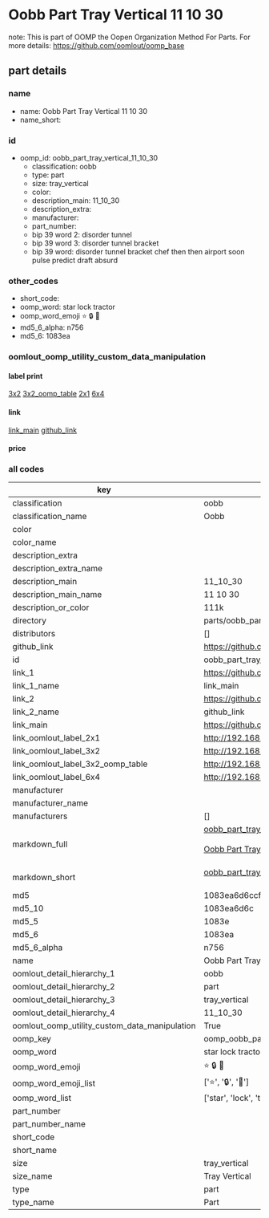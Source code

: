 # Oobb Part Tray Vertical 11 10 30  

note: This is part of OOMP the Oopen Organization Method For Parts. For more details: https://github.com/oomlout/oomp_base

##  part details





### name
* name: Oobb Part Tray Vertical 11 10 30
* name_short: 
### id
* oomp_id: oobb_part_tray_vertical_11_10_30
  * classification: oobb
  * type: part
  * size: tray_vertical
  * color: 
  * description_main: 11_10_30
  * description_extra: 
  * manufacturer: 
  * part_number: 
  * bip 39 word 2: disorder tunnel
  * bip 39 word 3: disorder tunnel bracket
  * bip 39 word: disorder tunnel bracket chef then then airport soon pulse predict draft absurd

### other_codes
* short_code: 
* oomp_word: star lock tractor
* oomp_word_emoji :star: :lock: :tractor:
* md5_6_alpha: n756
* md5_6: 1083ea






### oomlout_oomp_utility_custom_data_manipulation
#### label print
[3x2](http://192.168.1.245:1112/?label=oomp%20n756)
[3x2_oomp_table](http://192.168.1.107:1112/?label=oomp%20n756)
[2x1](http://192.168.1.242:1112/?label=oomp%20n756)
[6x4](http://192.168.1.55:1112/?label=oomp%20n756)    

#### link

[link_main](https://github.com/oomlout/oomlout_oomp_current_version_messy/tree/main/parts/oobb_part_tray_vertical_11_10_30) [github_link](https://github.com/oomlout/oomlout_oomp_part_src/tree/main/parts/oobb_part_tray_vertical_11_10_30)                             

#### price







### all codes 
| key | value |  
| --- | --- |  
| classification | oobb |  
| classification_name | Oobb |  
| color |  |  
| color_name |  |  
| description_extra |  |  
| description_extra_name |  |  
| description_main | 11_10_30 |  
| description_main_name | 11 10 30 |  
| description_or_color | 111k |  
| directory | parts/oobb_part_tray_vertical_11_10_30 |  
| distributors | [] |  
| github_link | https://github.com/oomlout/oomlout_oomp_part_src/tree/main/parts/oobb_part_tray_vertical_11_10_30 |  
| id | oobb_part_tray_vertical_11_10_30 |  
| link_1 | https://github.com/oomlout/oomlout_oomp_current_version_messy/tree/main/parts/oobb_part_tray_vertical_11_10_30 |  
| link_1_name | link_main |  
| link_2 | https://github.com/oomlout/oomlout_oomp_part_src/tree/main/parts/oobb_part_tray_vertical_11_10_30 |  
| link_2_name | github_link |  
| link_main | https://github.com/oomlout/oomlout_oomp_current_version_messy/tree/main/parts/oobb_part_tray_vertical_11_10_30 |  
| link_oomlout_label_2x1 | http://192.168.1.242:1112/?label=oomp%20n756 |  
| link_oomlout_label_3x2 | http://192.168.1.245:1112/?label=oomp%20n756 |  
| link_oomlout_label_3x2_oomp_table | http://192.168.1.107:1112/?label=oomp%20n756 |  
| link_oomlout_label_6x4 | http://192.168.1.55:1112/?label=oomp%20n756 |  
| manufacturer |  |  
| manufacturer_name |  |  
| manufacturers | [] |  
| markdown_full | [oobb_part_tray_vertical_11_10_30](https://github.com/oomlout/oomlout_oomp_current_version_messy/tree/main/parts/oobb_part_tray_vertical_11_10_30)<br>[](https://github.com/oomlout/oomlout_oomp_current_version_messy/tree/main/parts/oobb_part_tray_vertical_11_10_30)<br>[Oobb Part Tray Vertical 11 10 30](https://github.com/oomlout/oomlout_oomp_current_version_messy/tree/main/parts/oobb_part_tray_vertical_11_10_30)<br><br> |  
| markdown_short | [oobb_part_tray_vertical_11_10_30](https://github.com/oomlout/oomlout_oomp_current_version_messy/tree/main/parts/oobb_part_tray_vertical_11_10_30)<br><br> |  
| md5 | 1083ea6d6ccf40b380f0127435baa1fb |  
| md5_10 | 1083ea6d6c |  
| md5_5 | 1083e |  
| md5_6 | 1083ea |  
| md5_6_alpha | n756 |  
| name | Oobb Part Tray Vertical 11 10 30 |  
| oomlout_detail_hierarchy_1 | oobb |  
| oomlout_detail_hierarchy_2 | part |  
| oomlout_detail_hierarchy_3 | tray_vertical |  
| oomlout_detail_hierarchy_4 | 11_10_30 |  
| oomlout_oomp_utility_custom_data_manipulation | True |  
| oomp_key | oomp_oobb_part_tray_vertical_11_10_30 |  
| oomp_word | star lock tractor |  
| oomp_word_emoji | :star: :lock: :tractor: |  
| oomp_word_emoji_list | [':star:', ':lock:', ':tractor:'] |  
| oomp_word_list | ['star', 'lock', 'tractor'] |  
| part_number |  |  
| part_number_name |  |  
| short_code |  |  
| short_name |  |  
| size | tray_vertical |  
| size_name | Tray Vertical |  
| type | part |  
| type_name | Part |  
